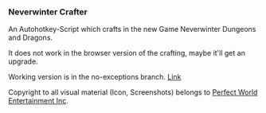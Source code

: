 ### Neverwinter Crafter


An Autohotkey-Script which crafts in the new Game Neverwinter Dungeons and Dragons.

It does not work in the browser version of the crafting, maybe it'll get an upgrade.


Working version is in the no-exceptions branch. [Link](https://github.com/Tyderion/neverwinter-crafter/tree/no-exceptions/ "no-exceptions")


Copyright to all visual material (Icon, Screenshots) belongs to [Perfect World Entertainment Inc](http://www.perfectworld.com/ "Perfect World").
